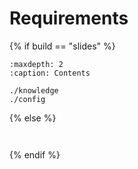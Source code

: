 # Requirements

{% if build == "slides" %}
```{toctree}
:maxdepth: 2
:caption: Contents

./knowledge
./config
```
{% else %}
```{include} ./knowledge.md
```
```{include} ./config.md
```
{% endif %}


